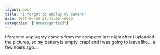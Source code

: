 ```yaml
---
layout: post
title: "i forgot to unplug my camera"
date: 2007-04-09 22:41:00 +0000
categories: ["Uncategorized"]
---
```


i forgot to unplug my camera from my computer last night after i uploaded the pictures, so my battery is empty. crap! and i was going to leave like... a few hours ago...